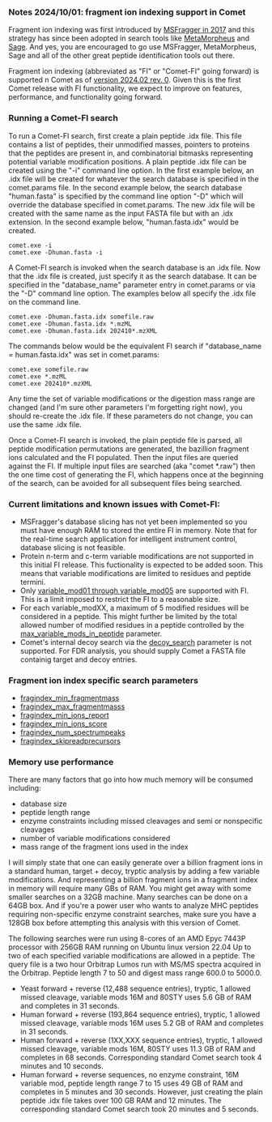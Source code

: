 ### Notes 2024/10/01: fragment ion indexing support in Comet

Fragment ion indexing was first introduced by [MSFragger in 2017](https://pubmed.ncbi.nlm.nih.gov/28394336/) and this
strategy has since been adopted in search tools like [MetaMorpheus](https://pubmed.ncbi.nlm.nih.gov/29578715/)
and [Sage](https://pubmed.ncbi.nlm.nih.gov/37819886/).  And yes, you are encouraged
to go use MSFragger, MetaMorpheus, Sage and all of the other great peptide identification
tools out there.

Fragment ion indexing (abbreviated as "FI" or "Comet-FI" going forward) is supported 
n Comet as of [version 2024.02 rev. 0](https://uwpr.github.io/Comet/releases/release_202402.html).
Given this is the first Comet release with FI functionality, we expect to improve on
features, performance, and functionality going forward.


### Running a Comet-FI search

To run a Comet-FI search, first create a plain peptide .idx file.  This file
contains a list of peptides, their unmodified masses, pointers to proteins
that the peptides are present in, and combinatorial bitmasks representing
potential variable modification positions.  A plain peptide .idx file can be
created using the "-i" command line option.  In the first example below, an
.idx file will be created for whatever the search database is specified in
the comet.params file.  In the second example below, the search database
"human.fasta" is specified by the command line option "-D" which will override
the database specified in comet.params. The new .idx file
will be created with the same name as the input FASTA file but with an .idx
extension.  In the second example below, "human.fasta.idx" would be created.

```
comet.exe -i
comet.exe -Dhuman.fasta -i
```

A Comet-FI search is invoked when the search database is an .idx file.
Now that the .idx file is created, just specify it as the search database.  It
can be specified in the "database_name" parameter entry in comet.params or via
the "-D" command line option. The examples below all specify the .idx file
on the command line.

```
comet.exe -Dhuman.fasta.idx somefile.raw
comet.exe -Dhuman.fasta.idx *.mzML
comet.exe -Dhuman.fasta.idx 202410*.mzXML
```

The commands below would be the equivalent FI search if "database_name = human.fasta.idx"
was set in comet.params:

```
comet.exe somefile.raw
comet.exe *.mzML
comet.exe 202410*.mzXML
```

Any time the set of variable modifications or the digestion mass range are changed
(and I'm sure other parameters I'm forgetting right now), you should re-create the
.idx file.  If these parameters do not change, you can use the same .idx file.

Once a Comet-FI search is invoked, the plain peptide file is parsed, all
peptide modification permutations are generated, the bazillion fragment ions
calculated and the FI populated.  Then the input files are queried against
the FI.  If multiple input files are searched (aka "comet *.raw") then the one
time cost of generating the FI, which happens once at the beginning of the search,
can be avoided for all subsequent files being searched.


### Current limitations and known issues with Comet-FI:
- MSFragger's database slicing has not yet been implemented so you must have
  enough RAM to stored the entire FI in memory. Note that for the real-time
  search application for intelligent instrument control, database slicing is
  not feasible.
- Protein n-term and c-term variable modifications are not supported in this initial FI release.
  This fuctionality is expected to be added soon. This means that variable
  modifications are limited to residues and peptide termini.
- Only [variable_mod01 through variable_mod05](https://uwpr.github.io/Comet/parameters/parameters_202402/variable_modXX.html) are supported with FI.
  This is a limit imposed to restrict the FI to a reasonable size.
- For each variable_modXX, a maximum of 5 modified residues will be considered in a peptide. This
  might further be limited by the total allowed number of modified residues
  in a peptide controlled by the [max_variable_mods_in_peptide](https://uwpr.github.io/Comet/parameters/parameters_202402/max_variable_mods_in_peptide.html) parameter.
- Comet's internal decoy search via the
  [decoy_search](https://uwpr.github.io/Comet/parameters/parameters_202402/decoy_search.html)
  parameter is not supported.  For FDR analysis, you should supply Comet a FASTA
  file containig target and decoy entries.

### Fragment ion index specific search parameters

- [fragindex_min_fragmentmass](/Comet/parameters/parameters_202402/fragindex_min_fragmentmass.html)
- [fragindex_max_fragmentmasss](/Comet/parameters/parameters_202402/fragindex_max_fragmentmass.html)
- [fragindex_min_ions_report](/Comet/parameters/parameters_202402/fragindex_min_ions_report.html)
- [fragindex_min_ions_score](/Comet/parameters/parameters_202402/fragindex_min_ions_score.html)
- [fragindex_num_spectrumpeaks](/Comet/parameters/parameters_202402/fragindex_num_spectrumpeaks.html)
- [fragindex_skipreadprecursors](/Comet/parameters/parameters_202402/fragindex_skipreadprecursors.html)

### Memory use performance

There are many factors that go into how much memory will be consumed including:
- database size
- peptide length range
- enzyme constraints including missed cleavages and semi or nonspecific cleavages
- number of variable modifications considered
- mass range of the fragment ions used in the index

I will simply state that one can easily generate over a billion fragment ions in
a standard human, target + decoy, tryptic analysis by adding a few variable modifications.
And representing a billion fragment ions in a fragment index
in memory will require many GBs of RAM.  You might get away with some smaller searches
on a 32GB machine.  Many searches can be done on a 64GB box.  And if you're a power
user who wants to analyze MHC peptides requiring non-specific enzyme constraint searches,
make sure you have a 128GB box before attempting this analysis with this version of Comet.

The following searches were run using 8-cores of an AMD Epyc 7443P processor with
256GB RAM running on Ubuntu linux version 22.04  Up to two of each specified variable
modifications are allowed in a peptide.  The query file is a two hour Orbitrap Lumos
run with MS/MS spectra acquired in the Orbitrap.  Peptide length 7 to 50 and
digest mass range 600.0 to 5000.0.

- Yeast forward + reverse (12,488 sequence entries), tryptic, 1 allowed
  missed cleavage, variable mods 16M and 80STY uses 5.6 GB of RAM and
  completes in 31 seconds.
- Human forward + reverse (193,864 sequence entries), tryptic, 1 allowed
  missed cleavage, variable mods 16M uses 5.2 GB of RAM and completes in
  31 seconds.
- Human forward + reverse (1XX,XXX sequence entries), tryptic, 1 allowed
  missed cleavage, variable mods 16M, 80STY uses 11.3 GB of RAM and
  completes in 68 seconds.  Corresponding standard Comet search
  took 4 minutes and 10 seconds.
- Human forward + reverse sequences, no enzyme constraint, 16M variable mod,
  peptide length range 7 to 15 uses 49 GB of RAM and completes in 5 minutes
  and 30 seconds.  However, just creating the plain peptide .idx file takes
  over 100 GB RAM and 12 minutes.  The corresponding standard Comet search
  took 20 minutes and 5 seconds.
